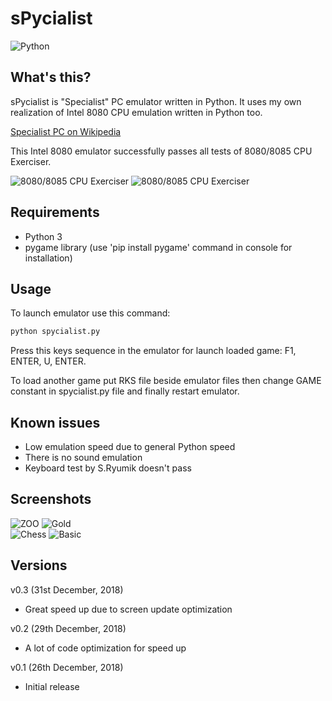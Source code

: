 # sPycialist

![Python](https://www.python.org/static/community_logos/python-logo-master-v3-TM.png "Written in Python")

## What's this?
sPycialist is "Specialist" PC emulator written in Python. It uses my own realization of Intel 8080 CPU emulation written in Python too.

[Specialist PC on Wikipedia](https://ru.wikipedia.org/wiki/%D0%A1%D0%BF%D0%B5%D1%86%D0%B8%D0%B0%D0%BB%D0%B8%D1%81%D1%82_(%D0%BA%D0%BE%D0%BC%D0%BF%D1%8C%D1%8E%D1%82%D0%B5%D1%80) "Specialist PC on Wikipedia")

This Intel 8080 emulator successfully passes all tests of 8080/8085 CPU Exerciser.

![8080/8085 CPU Exerciser](https://pic.maxiol.com/images/1545797292.3254906935.i8080validator2.png "8080/8085 CPU Exerciser") ![8080/8085 CPU Exerciser](https://pic.maxiol.com/images/1545797039.3254906935.i8080validator3.png "8080/8085 CPU Exerciser")

## Requirements

* Python 3
* pygame library (use 'pip install pygame' command in console for installation)

## Usage

To launch emulator use this command:

```bash
python spycialist.py
```

Press this keys sequence in the emulator for launch loaded game: F1, ENTER, U, ENTER.

To load another game put RKS file beside emulator files then change GAME constant in spycialist.py file and finally restart emulator.

## Known issues

* Low emulation speed due to general Python speed
* There is no sound emulation
* Keyboard test by S.Ryumik doesn't pass

## Screenshots

![ZOO](https://pic.maxiol.com/images/1546225871.90463878.zoo.gif "ZOO Game") ![Gold](https://pic.maxiol.com/images/1546247169.90463878.gold.gif "Gold Game")<br>
![Chess](https://pic.maxiol.com/images/1545567716.90463878.chess.png "Chess") ![Basic](https://pic.maxiol.com/images/1545798471.3254906935.chessbasic.png "Basic")

## Versions

v0.3 (31st December, 2018)
- Great speed up due to screen update optimization

v0.2 (29th December, 2018)
- A lot of code optimization for speed up

v0.1 (26th December, 2018)
- Initial release
